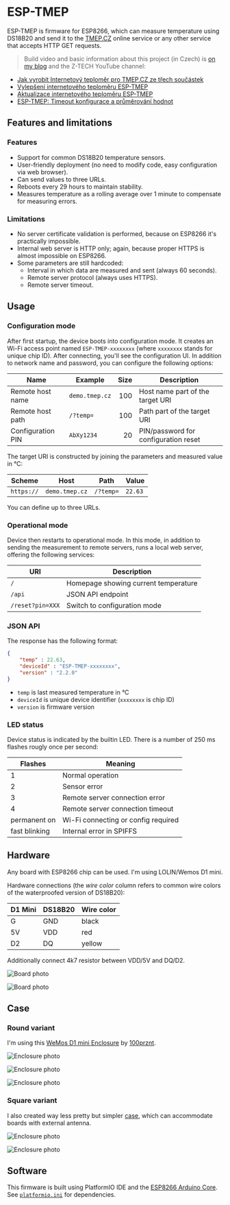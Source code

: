 # ESP-TMEP

ESP-TMEP is firmware for ESP8266, which can measure temperature using DS18B20 and send it to the [TMEP.CZ](https://www.tmep.cz/) online service or any other service that accepts HTTP GET requests.

> Build video and basic information about this project (in Czech) is [on my blog](https://www.altair.blog/2022/09/esp-tmep) and the Z-TECH YouTube channel:

* [Jak vyrobit Internetový teploměr pro TMEP.CZ ze třech součástek](https://www.youtube.com/watch?v=qh9V8oPX-iM)
* [Vylepšení internetového teploměru ESP-TMEP](https://www.youtube.com/watch?v=5T04NmTo4V4)
* [Aktualizace internetového teploměru ESP-TMEP](https://www.youtube.com/watch?v=DLWacm16rQw)
* [ESP-TMEP: Timeout konfigurace a průměrování hodnot](https://www.youtube.com/watch?v=3yfG-qK2-xU)

## Features and limitations

### Features

* Support for common DS18B20 temperature sensors.
* User-friendly deployment (no need to modify code, easy configuration via web browser).
* Can send values to three URLs.
* Reboots every 29 hours to maintain stability.
* Measures temperature as a rolling average over 1 minute to compensate for measuring errors.

### Limitations

* No server certificate validation is performed, because on ESP8266 it's practically impossible.
* Internal web server is HTTP only; again, because proper HTTPS is almost impossible on ESP8266.
* Some parameters are still hardcoded:
    * Interval in which data are measured and sent (always 60 seconds).
    * Remote server protocol (always uses HTTPS).
    * Remote server timeout.

## Usage

### Configuration mode

After first startup, the device boots into configuration mode. It creates an Wi-Fi access point named `ESP-TMEP-xxxxxxxx` (where `xxxxxxxx` stands for unique chip ID). After connecting, you'll see the configuration UI. In addition to network name and password, you can configure the following options:

Name              | Example        | Size | Description
----------------- | -------------- | ---: | ------------------------------------
Remote host name  | `demo.tmep.cz` | 100  | Host name part of the target URI
Remote host path  | `/?temp=`      | 100  | Path part of the target URI
Configuration PIN | `AbXy1234`     | 20   | PIN/password for configuration reset

The target URI is constructed by joining the parameters and measured value in °C:

Scheme     | Host           | Path      | Value
---------- | -------------- | --------- | ------
`https://` | `demo.tmep.cz` | `/?temp=` | `22.63`

You can define up to three URLs.

### Operational mode

Device then restarts to operational mode. In this mode, in addition to sending the measurement to remote servers, runs a local web server, offering the following services:

URI              | Description
---------------- | ------------------------------------
`/`              | Homepage showing current temperature
`/api`           | JSON API endpoint
`/reset?pin=XXX` | Switch to configuration mode

### JSON API

The response has the following format:

```json
{
    "temp" : 22.63,
    "deviceId" : "ESP-TMEP-xxxxxxxx",
    "version" : "2.2.0"
}
```

* `temp` is last measured temperature in °C
* `deviceId` is unique device identifier (`xxxxxxxx` is chip ID)
* `version` is firmware version

### LED status

Device status is indicated by the builtin LED. There is a number of 250 ms flashes rougly once per second:

Flashes       | Meaning
------------- | -----------------------------------
1             | Normal operation
2             | Sensor error
3             | Remote server connection error
4             | Remote server connection timeout
permanent on  | Wi-Fi connecting or config required
fast blinking | Internal error in SPIFFS

## Hardware

Any board with ESP8266 chip can be used. I'm using LOLIN/Wemos D1 mini.

Hardware connections (the _wire color_ column refers to common wire colors of the waterproofed version of DS18B20):

D1 Mini | DS18B20 | Wire color
------- | ------- | ----------
G       | GND     | black
5V      | VDD     | red
D2      | DQ      | yellow

Additionally connect 4k7 resistor between VDD/5V and DQ/D2.

![Board photo](Images/ESP-TMEP-photo-01.jpg)

![Board photo](Images/ESP-TMEP-photo-02.jpg)

## Case

### Round variant

I'm using this [WeMos D1 mini Enclosure](https://www.printables.com/model/44083-wemos-d1-mini-enclosure) by [100prznt](https://www.printables.com/social/23641-100prznt/about).

![Enclosure photo](Images/ESP-TMEP-photo-03.jpg)

![Enclosure photo](Images/ESP-TMEP-photo-04.jpg)

![Enclosure photo](Images/ESP-TMEP-photo-05.jpg)

### Square variant

I also created way less pretty but simpler [case](Case/Square/), which can accommodate boards with external antenna.

![Enclosure photo](Images/ESP-TMEP-photo-06.jpg)

![Enclosure photo](Images/ESP-TMEP-photo-07.jpg)

## Software

This firmware is built using PlatformIO IDE and the [ESP8266 Arduino Core](https://github.com/esp8266/Arduino). See [`platformio.ini`](ESP-TMEP/platformio.ini) for dependencies. 